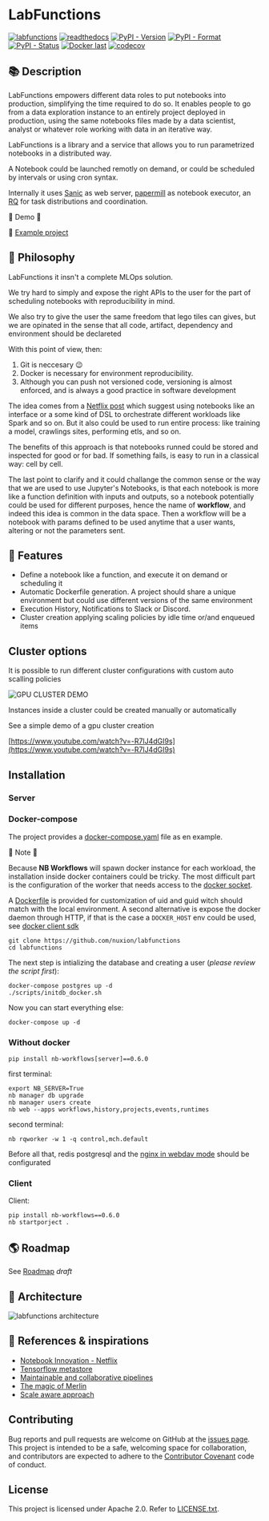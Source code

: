 # LabFunctions

[![labfunctions](https://github.com/nuxion/labfunctions/actions/workflows/main.yaml/badge.svg)](https://github.com/nuxion/labfunctions/actions/workflows/main.yaml)
[![readthedocs](https://readthedocs.org/projects/labfunctions/badge/?version=latest)](https://labfunctions.readthedocs.io/en/latest/)
[![PyPI - Version](https://img.shields.io/pypi/v/labfunctions)](https://pypi.org/project/labfuncions/)
[![PyPI - Format](https://img.shields.io/pypi/format/labfunctions)](https://pypi.org/project/labfunctions/)
[![PyPI - Status](https://img.shields.io/pypi/status/labfunctions)](https://pypi.org/project/labfunctions/)
[![Docker last](https://img.shields.io/docker/v/nuxion/labfunctions/0.7.0)](https://hub.docker.com/r/nuxion/labfunctions/tags)
[![codecov](https://codecov.io/gh/nuxion/labfunctions/branch/main/graph/badge.svg?token=F025Y1BF9U)](https://codecov.io/gh/nuxion/labfunctions)


## :books: Description 

LabFunctions empowers different data roles to put notebooks into production, simplifying the time required to do so. It enables people to go from a data exploration instance to an entirely project deployed in production, using the same notebooks files made by a data scientist, analyst or whatever role working with data in an iterative way.

LabFunctions is a library and a service that allows you to run parametrized notebooks in a distributed way.  

A Notebook could be launched remotly on demand, or could be scheduled by intervals or using cron syntax.

Internally it uses [Sanic](https://sanicframework.org) as web server, [papermill](https://papermill.readthedocs.io/en/latest/) as notebook executor, an [RQ](https://python-rq.org/)
for task distributions and coordination. 

:tada: Demo :tada: 

:floppy_disk: [Example project](
https://github.com/nuxion/nbwf-demo2)


## :telescope: Philosophy

LabFunctions it insn't a complete MLOps solution.

We try hard to simply and expose the right APIs to the user for the part of scheduling notebooks with reproducibility in mind.

We also try to give the user the same freedom that lego tiles can gives, but we are opinated in the sense that all code, artifact, dependency and environment should be declareted

With this point of view, then: 

1) Git is neccesary :wink:
2) Docker is necessary for environment reproducibility. 
3) Although you can push not versioned code,  versioning is almost enforced, and is always a good practice in software development

The idea comes from a [Netflix post](https://netflixtechblog.com/notebook-innovation-591ee3221233) which suggest using notebooks like an interface or a some kind of DSL to orchestrate different workloads like Spark and so on. But it also could be used to run entire process: like training a model, crawlings sites, performing etls, and so on. 

The benefits of this approach is that notebooks runned could be stored and inspected for good or for bad. If something fails, is easy to run in a classical way: cell by cell. 

The last point to clarify and it could challange the common sense or the way that we are used to use Jupyter's Notebooks, is that each notebook is more like a function definition with inputs and outputs, so a notebook potentially could be used for different purposes, hence the name of **workflow**, and indeed this idea is common in the data space. Then a workflow will be a notebook with params defined to be used anytime that a user wants, altering or not the parameters sent. 


## :nut_and_bolt: Features

- Define a notebook like a function, and execute it on demand or scheduling it
- Automatic Dockerfile generation. A project should share a unique environment but could use different versions of the same environment
- Execution History, Notifications to Slack or Discord.
- Cluster creation applying scaling policies by idle time or/and enqueued items

## Cluster options

It is possible to run different cluster configurations with custom auto scalling policies

![GPU CLUSTER DEMO](https://media.giphy.com/media/OnhmnYiCJpe2FsTmaP/giphy.gif)

Instances inside a cluster could be created manually or automatically

See a simple demo of a gpu cluster creation

[https://www.youtube.com/watch?v=-R7lJ4dGI9s](https://www.youtube.com/watch?v=-R7lJ4dGI9s)


## Installation

### Server

### Docker-compose

The project provides a [docker-compose.yaml](./docker-compose.yaml) file as en example. 

:construction: Note :construction:

Because **NB Workflows** will spawn docker instance for each workload, the installation inside docker containers could be tricky. 
The most difficult part is the configuration of the worker that needs access to the [docker socket](https://docs.docker.com/engine/reference/commandline/dockerd/#daemon-socket-option).

A [Dockerfile](./Dockerfile) is provided for customization of uid and guid witch should match with the local environment. A second alternative is expose the docker daemon through HTTP, if that is the case a `DOCKER_HOST` env could be used, see [docker client sdk](https://docker-py.readthedocs.io/en/stable/client.html)


```
git clone https://github.com/nuxion/labfunctions
cd labfunctions
```

The next step is intializing the database and creating a user (*please review the script first*):

```
docker-compose postgres up -d 
./scripts/initdb_docker.sh
```
Now you can start everything else:
```
docker-compose up -d 
```

### Without docker

```
pip install nb-workflows[server]==0.6.0
```

first terminal:

```
export NB_SERVER=True
nb manager db upgrade
nb manager users create
nb web --apps workflows,history,projects,events,runtimes
```

second terminal:

```
nb rqworker -w 1 -q control,mch.default
```

Before all that, redis postgresql and the [nginx in webdav mode](./fileserver.conf) should be configurated

### Client

Client: 

```
pip install nb-workflows==0.6.0
nb startporject .
```


## :earth_americas: Roadmap

See [Roadmap](/ROADMAP.md) *draft*

## :post_office: Architecture

![labfunctions architecture](/docs/platform-workflows.jpg)


## :bookmark_tabs: References & inspirations
- [Notebook Innovation - Netflix](https://netflixtechblog.com/notebook-innovation-591ee3221233)
- [Tensorflow metastore](https://www.tensorflow.org/tfx/guide/mlmd)
- [Maintainable and collaborative pipelines](https://blog.jupyter.org/ploomber-maintainable-and-collaborative-pipelines-in-jupyter-acb3ad2101a7)
- [The magic of Merlin](https://shopify.engineering/merlin-shopify-machine-learning-platform)
- [Scale aware approach](https://queue.acm.org/detail.cfm?id=3025012)


## Contributing

Bug reports and pull requests are welcome on GitHub at the [issues
page](https://github.com/nuxion/labfunctions). This project is intended to be
a safe, welcoming space for collaboration, and contributors are expected to
adhere to the [Contributor Covenant](http://contributor-covenant.org) code of
conduct.


## License

This project is licensed under Apache 2.0. Refer to
[LICENSE.txt](https://github.com/nuxion/labfunctions/blob/main/LICENSE).
